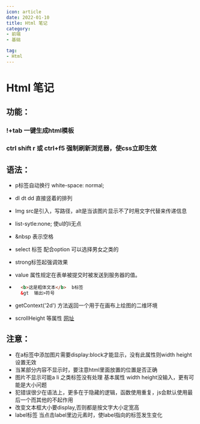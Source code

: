 ```yaml
---
icon: article
date: 2022-01-10
title: Html 笔记
category:
- 前端
- 基础

tag:
- Html
---
```


# Html 笔记





## 功能：

### !+tab 一键生成html模板

### ctrl shift r 或 ctrl+f5 强制刷新浏览器，使css立即生效



## 语法：

- p标签自动换行 white-space: normal;

- dl dt dd 直接竖着的排列

- Img src是引入，写路径，alt是当该图片显示不了时用文字代替来传递信息

-  list-sytle:none;   使ul的li无点 

- &nbsp 表示空格

- select 标签 配合option 可以选择男女之类的

- strong标签起强调效果

- value 属性规定在表单被提交时被发送到服务器的值。

- ```html
	<b>这是粗体文本</b>  b标签
	&gt  输出>符号
	```

- getContext('2d') 方法返回一个用于在画布上绘图的二维环境

- scrollHeight 等属性  [网址](https://baijiahao.baidu.com/s?id=1716515774541606312&wfr=spider&for=pc)



## 注意：

- 在a标签中添加图片需要display:block才能显示，没有此属性则width height设置无效
- 当某部分内容不显示时，要注意html里面放置的位置是否正确
- 图片不显示可能a li 之类标签没有处理 基本属性 width height没输入，更有可能是大小问题
- 犯错误很少在语法上，更多在于隐藏的逻辑，函数使用重复，js会默认使用最后一个而其他的不起作用
- 改变文本框大小要display,否则都是按文字大小定宽高
- label标签 当点击label里边元素时，使label指向的标签发生变化
